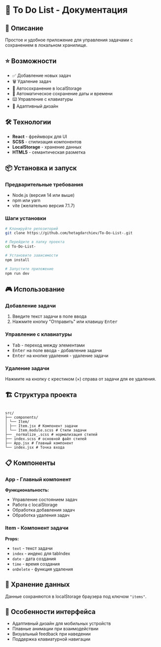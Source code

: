 <h1>📝 To Do List - Документация</h1>

<h2>🚀 Описание</h2>
<p>Простое и удобное приложение для управления задачами с сохранением в локальном хранилище.</p>

<h2>⭐ Возможности</h2>
<ul>
    <li>✅ Добавление новых задач</li>
    <li>🗑️ Удаление задач</li>
    <li>💾 Автосохранение в localStorage</li>
    <li>📅 Автоматическое сохранение даты и времени</li>
    <li>⌨️ Управление с клавиатуры</li>
    <li>📱 Адаптивный дизайн</li>
</ul>

<h2>🛠 Технологии</h2>
<ul>
    <li><strong>React</strong> - фреймворк для UI</li>
    <li><strong>SCSS</strong> - стилизация компонентов</li>
    <li><strong>LocalStorage</strong> - хранение данных</li>
    <li><strong>HTML5</strong> - семантическая разметка</li>
</ul>

<h2>📦 Установка и запуск</h2>

<h3>Предварительные требования</h3>
<ul>
    <li>Node.js (версия 14 или выше)</li>
    <li>npm или yarn</li>
    <li>vite (желательно версия 7.1.7)</li>
</ul>

<h3>Шаги установки</h3>

```bash
# Клонируйте репозиторий
git clone https://github.com/hetagdarchiev/To-Do-List-.git

# Перейдите в папку проекта
cd To-Do-List-

# Установите зависимости
npm install

# Запустите приложение
npm run dev
```

<h2>🎮 Использование</h2>

<h3>Добавление задачи</h3>
<ol>
    <li>Введите текст задачи в поле ввода</li>
    <li>Нажмите кнопку "Отправить" или клавишу <kbd>Enter</kbd></li>
</ol>

<h3>Управление с клавиатуры</h3>
<ul>
    <li><kbd>Tab</kbd> - переход между элементами</li>
    <li><kbd>Enter</kbd> на поле ввода - добавление задачи</li>
    <li><kbd>Enter</kbd> на кнопке удаления - удаление задачи</li>
</ul>

<h3>Удаление задачи</h3>
<p>Нажмите на кнопку с крестиком (×) справа от задачи для ее удаления.</p>

<h2>🏗 Структура проекта</h2>
<pre><code>
src/
├── components/
│ └── Item/
│ ├── Item.jsx # Компонент задачи
│ └── Item.module.scss # Стили задачи
├── _normalize_.scss # нормализация стилей
├── index.scss # основной файл стилей
├── App.jsx # Главный компонент
└── index.jsx # Точка входа
</code></pre>

<h2>📋 Компоненты</h2>

<h3>App - Главный компонент</h3>
<p><strong>Функциональность:</strong></p>
<ul>
    <li>Управление состоянием задач</li>
    <li>Работа с localStorage</li>
    <li>Обработка добавления задач</li>
    <li>Обработка удаления задач</li>
</ul>

<h3>Item - Компонент задачи</h3>
<p><strong>Props:</strong></p>
<ul>
    <li><code>text</code> - текст задачи</li>
    <li><code>index</code> - индекс для tabIndex</li>
    <li><code>date</code> - дата создания</li>
    <li><code>time</code> - время создания</li>
    <li><code>onDelete</code> - функция удаления</li>
</ul>

<h2>💾 Хранение данных</h2>
<p>Данные сохраняются в localStorage браузера под ключом <code>"items"</code>.</p>

<h2>🎨 Особенности интерфейса</h2>
<ul>
    <li>Адаптивный дизайн для мобильных устройств</li>
    <li>Плавные анимации при взаимодействии</li>
    <li>Визуальный feedback при наведении</li>
    <li>Поддержка клавиатурной навигации</li>
</ul>

